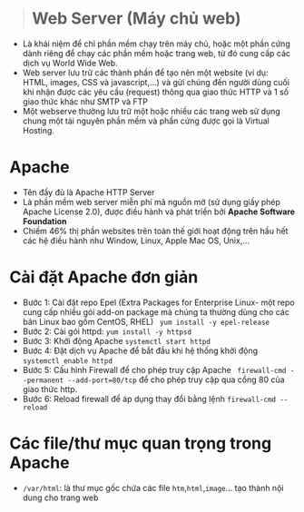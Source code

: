 > # Web Server (Máy chủ web)
- Là khái niệm để chỉ phần mềm chạy trên máy chủ, hoặc một phần cứng dành riêng để chạy các phần mềm hoặc trang web, từ đó cung cấp các dịch vụ World Wide Web. 
- Web server lưu trữ các thành phần để tạo nên một website (ví dụ: HTML, images, CSS và javascript,...) và gửi chúng đến người dùng cuối khi nhận được các yêu cầu (request) thông qua giao thức HTTP và 1 số giao thức khác như SMTP và FTP
- Một webserve thường lưu trữ một hoặc nhiều các trang web sử dụng chung một tài nguyên phần mềm và phần cứng được gọi là Virtual Hosting.
# Apache
- Tên đầy đủ là Apache HTTP Server
- Là phần mềm web server miễn phí mã nguồn mở (sử dụng giấy phép Apache License 2.0), được điều hành và phát triển bởi **Apache Software Foundation**
- Chiếm 46% thị phần websites trên toàn thế giới hoạt động trên hầu hết các hệ điều hành như Window, Linux, Apple Mac OS, Unix,...
# Cài đặt Apache đơn giản
- Bước 1: Cài đặt repo Epel (Extra Packages for Enterprise Linux- một repo cung cấp nhiều gói add-on package mà chúng ta thường dùng cho các bản Linux bao gồm CentOS, RHEL)
` yum install -y epel-release`
- Bước 2: Cài gói httpd: `yum install -y httpsd`
- Bước 3: Khởi động Apache `systemctl start httpd`
- Bước 4: Đặt dịch vụ Apache để bắt đầu khi hệ thống khởi động `systemctl enable httpd`
- Bước 5: Cấu hình Firewall để cho phép truy cập Apache
` firewall-cmd --permanent --add-port=80/tcp` để cho phép truy cập qua cổng 80 của giao thức http.
- Bước 6: Reload firewall để áp dụng thay đổi bằng lệnh `firewall-cmd --reload`
# Các file/thư mục quan trọng trong Apache
- `/var/html`: là thư mục gốc chứa các file `htm`,`html`,`image`... tạo thành nội dung cho trang web